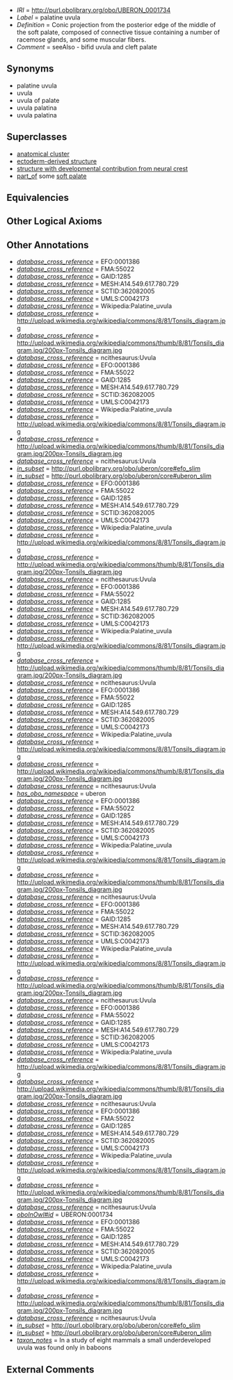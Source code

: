  * *IRI* = http://purl.obolibrary.org/obo/UBERON_0001734
 * *Label* = palatine uvula
 * *Definition* = Conic projection from the posterior edge of the middle of the soft palate, composed of connective tissue containing a number of racemose glands, and some muscular fibers.
 * *Comment* = seeAlso - bifid uvula and cleft palate

## Synonyms

 * palatine uvula
 * uvula
 * uvula of palate
 * uvula palatina
 * uvula palatina

## Superclasses

 * [anatomical cluster](../../UBERON/77/UBERON_0000477.md)
 * [ectoderm-derived structure](../../UBERON/21/UBERON_0004121.md)
 * [structure with developmental contribution from neural crest](../../UBERON/14/UBERON_0010314.md)
 * [part_of](../../BFO/50/BFO_0000050.md) some [soft palate](../../UBERON/33/UBERON_0001733.md)

## Equivalencies


## Other Logical Axioms


## Other Annotations

 * *[database_cross_reference](../../ef/oboInOwl#hasDbXref.md)* = EFO:0001386
 * *[database_cross_reference](../../ef/oboInOwl#hasDbXref.md)* = FMA:55022
 * *[database_cross_reference](../../ef/oboInOwl#hasDbXref.md)* = GAID:1285
 * *[database_cross_reference](../../ef/oboInOwl#hasDbXref.md)* = MESH:A14.549.617.780.729
 * *[database_cross_reference](../../ef/oboInOwl#hasDbXref.md)* = SCTID:362082005
 * *[database_cross_reference](../../ef/oboInOwl#hasDbXref.md)* = UMLS:C0042173
 * *[database_cross_reference](../../ef/oboInOwl#hasDbXref.md)* = Wikipedia:Palatine_uvula
 * *[database_cross_reference](../../ef/oboInOwl#hasDbXref.md)* = http://upload.wikimedia.org/wikipedia/commons/8/81/Tonsils_diagram.jpg
 * *[database_cross_reference](../../ef/oboInOwl#hasDbXref.md)* = http://upload.wikimedia.org/wikipedia/commons/thumb/8/81/Tonsils_diagram.jpg/200px-Tonsils_diagram.jpg
 * *[database_cross_reference](../../ef/oboInOwl#hasDbXref.md)* = ncithesaurus:Uvula
 * *[database_cross_reference](../../ef/oboInOwl#hasDbXref.md)* = EFO:0001386
 * *[database_cross_reference](../../ef/oboInOwl#hasDbXref.md)* = FMA:55022
 * *[database_cross_reference](../../ef/oboInOwl#hasDbXref.md)* = GAID:1285
 * *[database_cross_reference](../../ef/oboInOwl#hasDbXref.md)* = MESH:A14.549.617.780.729
 * *[database_cross_reference](../../ef/oboInOwl#hasDbXref.md)* = SCTID:362082005
 * *[database_cross_reference](../../ef/oboInOwl#hasDbXref.md)* = UMLS:C0042173
 * *[database_cross_reference](../../ef/oboInOwl#hasDbXref.md)* = Wikipedia:Palatine_uvula
 * *[database_cross_reference](../../ef/oboInOwl#hasDbXref.md)* = http://upload.wikimedia.org/wikipedia/commons/8/81/Tonsils_diagram.jpg
 * *[database_cross_reference](../../ef/oboInOwl#hasDbXref.md)* = http://upload.wikimedia.org/wikipedia/commons/thumb/8/81/Tonsils_diagram.jpg/200px-Tonsils_diagram.jpg
 * *[database_cross_reference](../../ef/oboInOwl#hasDbXref.md)* = ncithesaurus:Uvula
 * *[in_subset](../../et/oboInOwl#inSubset.md)* = http://purl.obolibrary.org/obo/uberon/core#efo_slim
 * *[in_subset](../../et/oboInOwl#inSubset.md)* = http://purl.obolibrary.org/obo/uberon/core#uberon_slim
 * *[database_cross_reference](../../ef/oboInOwl#hasDbXref.md)* = EFO:0001386
 * *[database_cross_reference](../../ef/oboInOwl#hasDbXref.md)* = FMA:55022
 * *[database_cross_reference](../../ef/oboInOwl#hasDbXref.md)* = GAID:1285
 * *[database_cross_reference](../../ef/oboInOwl#hasDbXref.md)* = MESH:A14.549.617.780.729
 * *[database_cross_reference](../../ef/oboInOwl#hasDbXref.md)* = SCTID:362082005
 * *[database_cross_reference](../../ef/oboInOwl#hasDbXref.md)* = UMLS:C0042173
 * *[database_cross_reference](../../ef/oboInOwl#hasDbXref.md)* = Wikipedia:Palatine_uvula
 * *[database_cross_reference](../../ef/oboInOwl#hasDbXref.md)* = http://upload.wikimedia.org/wikipedia/commons/8/81/Tonsils_diagram.jpg
 * *[database_cross_reference](../../ef/oboInOwl#hasDbXref.md)* = http://upload.wikimedia.org/wikipedia/commons/thumb/8/81/Tonsils_diagram.jpg/200px-Tonsils_diagram.jpg
 * *[database_cross_reference](../../ef/oboInOwl#hasDbXref.md)* = ncithesaurus:Uvula
 * *[database_cross_reference](../../ef/oboInOwl#hasDbXref.md)* = EFO:0001386
 * *[database_cross_reference](../../ef/oboInOwl#hasDbXref.md)* = FMA:55022
 * *[database_cross_reference](../../ef/oboInOwl#hasDbXref.md)* = GAID:1285
 * *[database_cross_reference](../../ef/oboInOwl#hasDbXref.md)* = MESH:A14.549.617.780.729
 * *[database_cross_reference](../../ef/oboInOwl#hasDbXref.md)* = SCTID:362082005
 * *[database_cross_reference](../../ef/oboInOwl#hasDbXref.md)* = UMLS:C0042173
 * *[database_cross_reference](../../ef/oboInOwl#hasDbXref.md)* = Wikipedia:Palatine_uvula
 * *[database_cross_reference](../../ef/oboInOwl#hasDbXref.md)* = http://upload.wikimedia.org/wikipedia/commons/8/81/Tonsils_diagram.jpg
 * *[database_cross_reference](../../ef/oboInOwl#hasDbXref.md)* = http://upload.wikimedia.org/wikipedia/commons/thumb/8/81/Tonsils_diagram.jpg/200px-Tonsils_diagram.jpg
 * *[database_cross_reference](../../ef/oboInOwl#hasDbXref.md)* = ncithesaurus:Uvula
 * *[database_cross_reference](../../ef/oboInOwl#hasDbXref.md)* = EFO:0001386
 * *[database_cross_reference](../../ef/oboInOwl#hasDbXref.md)* = FMA:55022
 * *[database_cross_reference](../../ef/oboInOwl#hasDbXref.md)* = GAID:1285
 * *[database_cross_reference](../../ef/oboInOwl#hasDbXref.md)* = MESH:A14.549.617.780.729
 * *[database_cross_reference](../../ef/oboInOwl#hasDbXref.md)* = SCTID:362082005
 * *[database_cross_reference](../../ef/oboInOwl#hasDbXref.md)* = UMLS:C0042173
 * *[database_cross_reference](../../ef/oboInOwl#hasDbXref.md)* = Wikipedia:Palatine_uvula
 * *[database_cross_reference](../../ef/oboInOwl#hasDbXref.md)* = http://upload.wikimedia.org/wikipedia/commons/8/81/Tonsils_diagram.jpg
 * *[database_cross_reference](../../ef/oboInOwl#hasDbXref.md)* = http://upload.wikimedia.org/wikipedia/commons/thumb/8/81/Tonsils_diagram.jpg/200px-Tonsils_diagram.jpg
 * *[database_cross_reference](../../ef/oboInOwl#hasDbXref.md)* = ncithesaurus:Uvula
 * *[has_obo_namespace](../../ce/oboInOwl#hasOBONamespace.md)* = uberon
 * *[database_cross_reference](../../ef/oboInOwl#hasDbXref.md)* = EFO:0001386
 * *[database_cross_reference](../../ef/oboInOwl#hasDbXref.md)* = FMA:55022
 * *[database_cross_reference](../../ef/oboInOwl#hasDbXref.md)* = GAID:1285
 * *[database_cross_reference](../../ef/oboInOwl#hasDbXref.md)* = MESH:A14.549.617.780.729
 * *[database_cross_reference](../../ef/oboInOwl#hasDbXref.md)* = SCTID:362082005
 * *[database_cross_reference](../../ef/oboInOwl#hasDbXref.md)* = UMLS:C0042173
 * *[database_cross_reference](../../ef/oboInOwl#hasDbXref.md)* = Wikipedia:Palatine_uvula
 * *[database_cross_reference](../../ef/oboInOwl#hasDbXref.md)* = http://upload.wikimedia.org/wikipedia/commons/8/81/Tonsils_diagram.jpg
 * *[database_cross_reference](../../ef/oboInOwl#hasDbXref.md)* = http://upload.wikimedia.org/wikipedia/commons/thumb/8/81/Tonsils_diagram.jpg/200px-Tonsils_diagram.jpg
 * *[database_cross_reference](../../ef/oboInOwl#hasDbXref.md)* = ncithesaurus:Uvula
 * *[database_cross_reference](../../ef/oboInOwl#hasDbXref.md)* = EFO:0001386
 * *[database_cross_reference](../../ef/oboInOwl#hasDbXref.md)* = FMA:55022
 * *[database_cross_reference](../../ef/oboInOwl#hasDbXref.md)* = GAID:1285
 * *[database_cross_reference](../../ef/oboInOwl#hasDbXref.md)* = MESH:A14.549.617.780.729
 * *[database_cross_reference](../../ef/oboInOwl#hasDbXref.md)* = SCTID:362082005
 * *[database_cross_reference](../../ef/oboInOwl#hasDbXref.md)* = UMLS:C0042173
 * *[database_cross_reference](../../ef/oboInOwl#hasDbXref.md)* = Wikipedia:Palatine_uvula
 * *[database_cross_reference](../../ef/oboInOwl#hasDbXref.md)* = http://upload.wikimedia.org/wikipedia/commons/8/81/Tonsils_diagram.jpg
 * *[database_cross_reference](../../ef/oboInOwl#hasDbXref.md)* = http://upload.wikimedia.org/wikipedia/commons/thumb/8/81/Tonsils_diagram.jpg/200px-Tonsils_diagram.jpg
 * *[database_cross_reference](../../ef/oboInOwl#hasDbXref.md)* = ncithesaurus:Uvula
 * *[database_cross_reference](../../ef/oboInOwl#hasDbXref.md)* = EFO:0001386
 * *[database_cross_reference](../../ef/oboInOwl#hasDbXref.md)* = FMA:55022
 * *[database_cross_reference](../../ef/oboInOwl#hasDbXref.md)* = GAID:1285
 * *[database_cross_reference](../../ef/oboInOwl#hasDbXref.md)* = MESH:A14.549.617.780.729
 * *[database_cross_reference](../../ef/oboInOwl#hasDbXref.md)* = SCTID:362082005
 * *[database_cross_reference](../../ef/oboInOwl#hasDbXref.md)* = UMLS:C0042173
 * *[database_cross_reference](../../ef/oboInOwl#hasDbXref.md)* = Wikipedia:Palatine_uvula
 * *[database_cross_reference](../../ef/oboInOwl#hasDbXref.md)* = http://upload.wikimedia.org/wikipedia/commons/8/81/Tonsils_diagram.jpg
 * *[database_cross_reference](../../ef/oboInOwl#hasDbXref.md)* = http://upload.wikimedia.org/wikipedia/commons/thumb/8/81/Tonsils_diagram.jpg/200px-Tonsils_diagram.jpg
 * *[database_cross_reference](../../ef/oboInOwl#hasDbXref.md)* = ncithesaurus:Uvula
 * *[database_cross_reference](../../ef/oboInOwl#hasDbXref.md)* = EFO:0001386
 * *[database_cross_reference](../../ef/oboInOwl#hasDbXref.md)* = FMA:55022
 * *[database_cross_reference](../../ef/oboInOwl#hasDbXref.md)* = GAID:1285
 * *[database_cross_reference](../../ef/oboInOwl#hasDbXref.md)* = MESH:A14.549.617.780.729
 * *[database_cross_reference](../../ef/oboInOwl#hasDbXref.md)* = SCTID:362082005
 * *[database_cross_reference](../../ef/oboInOwl#hasDbXref.md)* = UMLS:C0042173
 * *[database_cross_reference](../../ef/oboInOwl#hasDbXref.md)* = Wikipedia:Palatine_uvula
 * *[database_cross_reference](../../ef/oboInOwl#hasDbXref.md)* = http://upload.wikimedia.org/wikipedia/commons/8/81/Tonsils_diagram.jpg
 * *[database_cross_reference](../../ef/oboInOwl#hasDbXref.md)* = http://upload.wikimedia.org/wikipedia/commons/thumb/8/81/Tonsils_diagram.jpg/200px-Tonsils_diagram.jpg
 * *[database_cross_reference](../../ef/oboInOwl#hasDbXref.md)* = ncithesaurus:Uvula
 * *[oboInOwl#id](../../id/oboInOwl#id.md)* = UBERON:0001734
 * *[database_cross_reference](../../ef/oboInOwl#hasDbXref.md)* = EFO:0001386
 * *[database_cross_reference](../../ef/oboInOwl#hasDbXref.md)* = FMA:55022
 * *[database_cross_reference](../../ef/oboInOwl#hasDbXref.md)* = GAID:1285
 * *[database_cross_reference](../../ef/oboInOwl#hasDbXref.md)* = MESH:A14.549.617.780.729
 * *[database_cross_reference](../../ef/oboInOwl#hasDbXref.md)* = SCTID:362082005
 * *[database_cross_reference](../../ef/oboInOwl#hasDbXref.md)* = UMLS:C0042173
 * *[database_cross_reference](../../ef/oboInOwl#hasDbXref.md)* = Wikipedia:Palatine_uvula
 * *[database_cross_reference](../../ef/oboInOwl#hasDbXref.md)* = http://upload.wikimedia.org/wikipedia/commons/8/81/Tonsils_diagram.jpg
 * *[database_cross_reference](../../ef/oboInOwl#hasDbXref.md)* = http://upload.wikimedia.org/wikipedia/commons/thumb/8/81/Tonsils_diagram.jpg/200px-Tonsils_diagram.jpg
 * *[database_cross_reference](../../ef/oboInOwl#hasDbXref.md)* = ncithesaurus:Uvula
 * *[in_subset](../../et/oboInOwl#inSubset.md)* = http://purl.obolibrary.org/obo/uberon/core#efo_slim
 * *[in_subset](../../et/oboInOwl#inSubset.md)* = http://purl.obolibrary.org/obo/uberon/core#uberon_slim
 * *[taxon_notes](../../UBPROP/08/UBPROP_0000008.md)* = In a study of eight mammals a small underdeveloped uvula was found only in baboons

## External Comments

